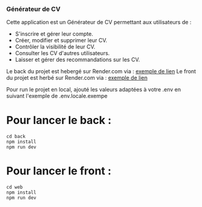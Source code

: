 ### Générateur de CV

Cette application est un Générateur de CV permettant aux utilisateurs de :
- S'inscrire et gérer leur compte.
- Créer, modifier et supprimer leur CV.
- Contrôler la visibilité de leur CV.
- Consulter les CV d'autres utilisateurs.
- Laisser et gérer des recommandations sur les CV.

Le back du projet est hebergé sur Render.com via : [exemple de lien](https://exemple.com)
Le front du projet est herbé sur Render.com via : [exemple de lien](https://exemple.com)

Pour run le projet en local, ajouté les valeurs adaptées à votre .env en suivant l'exemple de .env.locale.exempe

# Pour lancer le back :

```shell
cd back
npm install
npm run dev
```

# Pour lancer le front : 
```shell
cd web
npm install
npm run dev
```
